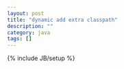 ```yaml
---
layout: post
title: "dynamic add extra classpath"
description: ""
category: java
tags: []
---
```

{% include JB/setup %}
